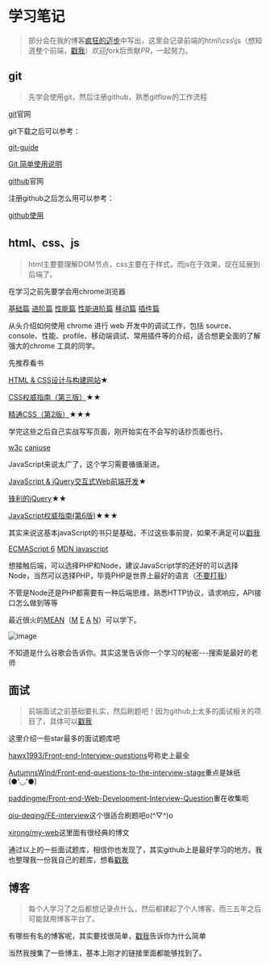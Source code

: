 # 学习笔记


> 部分会在我的博客[疯狂的迈步](http://junhey.com)中写出，这里会记录前端的html\css\js（想知道整个前端，[戳我](http://html5ify.com/fks/fks_chart/)）欢迎*fork*后贡献*PR*，一起努力。

## git 

> 先学会使用git，然后注册github，熟悉gitflow的工作流程

[git](https://git-scm.com/)官网


git下载之后可以参考：

[git-guide](http://www.bootcss.com/p/git-guide/)

[Git 简单使用说明](http://markyun.github.io/2015/instruction-Git/)


[github](https://github.com)官网

注册github之后怎么用可以参考：

[github使用](https://www.zhihu.com/question/20070065)


	


## html、css、js

> html主要要理解DOM节点，css主要在于样式，而js在于效果，现在延展到后端了。


在学习之前先要学会用chrome浏览器

[基础篇](http://web.jobbole.com/82558/)
[进阶篇](http://web.jobbole.com/82562/)
[性能篇](http://web.jobbole.com/82576/)
[性能进阶篇](http://web.jobbole.com/82590/)
[移动篇](http://web.jobbole.com/82612/)
[插件篇](http://web.jobbole.com/82701/) 

从头介绍如何使用 chrome 进行 web 开发中的调试工作，包括 source、console、性能、profile、移动端调试、常用插件等的介绍，适合想更全面的了解强大的chrome 工具的同学。


先推荐看书

[HTML & CSS设计与构建网站](https://book.douban.com/subject/21338365/)★

[CSS权威指南（第三版）](https://book.douban.com/subject/2308234/)★★

[精通CSS（第2版）](https://book.douban.com/subject/4736167/)★★★

学完这些之后自己实战写写页面，刚开始实在不会写的话抄页面也行。


[w3c](http://www.w3.org/)
[caniuse](http://caniuse.com/)


JavaScript来说太广了，这个学习需要循循渐进。

[JavaScript & jQuery交互式Web前端开发](https://book.douban.com/subject/26433805/)★

[锋利的jQuery](http://book.douban.com/subject/10792216/)★★

[JavaScript权威指南(第6版)](http://book.douban.com/subject/10549733/)★★★

其实来说这基本javaScript的书只是基础，不过这些事前提，如果不满足可以[戳我](https://github.com/JacksonTian/fks#前端书籍推荐)


[ECMAScript 6](https://zh.wikipedia.org/wiki/ECMAScript)
[MDN javascript](https://developer.mozilla.org/zh-CN/docs/Web/JavaScript)



想接触后端，可以选择PHP和Node，建议JavaScript学的还好的可以选择Node，当然可以选择PHP，毕竟PHP是世界上最好的语言（[不要打我](https://www.zhihu.com/question/26498147)）

不管是Node还是PHP都需要有一种后端思维，熟悉HTTP协议，请求响应，API接口怎么做到等等


最近很火的[MEAN](http://mean.io/)（[M](https://www.mongodb.org/)    [E](http://expressjs.com/)    [A](https://angularjs.org/)     [N](https://nodejs.org)）可以学下。

![image](https://github.com/junhey/studyNotes/blob/master/images/mean.png)

不知道是什么谷歌会告诉你。其实这里告诉你一个学习的秘密---搜索是最好的老师

## 面试

> 前端面试之前基础要扎实，然后刷题吧！因为github上太多的面试相关的项目了，具体可以[戳我](https://github.com/search?&q=%E5%89%8D%E7%AB%AF%E9%9D%A2%E8%AF%95)


这里介绍一些star最多的面试题库吧

[hawx1993/Front-end-Interview-questions](https://github.com/hawx1993/Front-end-Interview-questions)号称史上最全

[AutumnsWind/Front-end-questions-to-the-interview-stage](https://github.com/AutumnsWind/Front-end-questions-to-the-interview-stage)重点是妹纸(●'◡'●)

[paddingme/Front-end-Web-Development-Interview-Question](https://github.com/paddingme/Front-end-Web-Development-Interview-Question)重在收集呃

[qiu-deqing/FE-interview](https://github.com/qiu-deqing/FE-interview)这个很适合刷题吧o(^▽^)o

[xirong/my-web](https://github.com/xirong/my-web)这里面有很经典的博文

通过以上的一些面试题库，相信你也发现了，其实github上是最好学习的地方。我也整理我一份我自己的题库，想看[戳我](https://github.com/junhey/studyNotes/blob/master/Interview.md)


## 博客

> 每个人学习了之后都想记录点什么，然后都建起了个人博客，而三五年之后可能就用博客平台了。


有哪些有名的博客呢，其实要找很简单，[戳我](https://www.zhihu.com/question/19951193)告诉你为什么简单

当然我搜集了一些博主，基本上刚才的链接里面都能够找到了。




